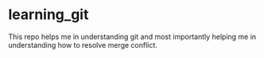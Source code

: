 # learning_git
This repo helps me in understanding git and most importantly helping me in understanding how to resolve merge conflict. 
